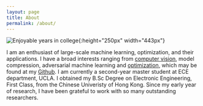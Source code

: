 ```yaml
---
layout: page
title: About
permalink: /about/
---
```


<!-- This is the base Jekyll theme. You can find out more info about customizing your Jekyll theme, as well as basic Jekyll usage documentation at [jekyllrb.com](https://jekyllrb.com/)

You can find the source code for Minima at GitHub:
[jekyll][jekyll-organization] /
[minima](https://github.com/jekyll/minima)

You can find the source code for Jekyll at GitHub:
[jekyll][jekyll-organization] /
[jekyll](https://github.com/jekyll/jekyll) -->

![Enjoyable years in college](/assets/images/profile.png){:height="250px" width="443px"}


I am an enthusiast of large-scale machine learning, optimization, and their applications. I have a broad interests ranging from [computer vision](https://github.com/quanpr/decouple-roi-pooling), model compression, adversarial machine learning and [optimization](https://github.com/cjlin1/simpleNN), which may be found at my [Github](https://github.com/quanpr). I am currently a second-year master student at ECE department, UCLA. I obtained my B.Sc Degree on Electronic Engineering, First Class, from the Chinese Univeristy of Hong Kong. Since my early year of research, I have been grateful to work with so many outstanding researchers.

[jekyll-organization]: https://github.com/jekyll
